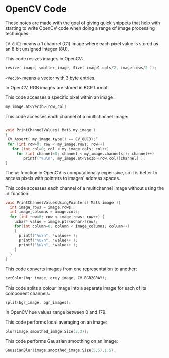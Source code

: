 
# OpenCV Code

These notes are made with the goal of giving quick snippets that help with starting to write OpenCV code when doing a range of image processing techniques.

`CV_8UC1` means a 1 channel (C1) image where each pixel value is stored as an 8 bit unsigned integer (8U).

This code resizes images in OpenCV:
```c++
resize( image, smaller_image, Size( image1.cols/2, image.rows/2 ));
```

`<Vec3b>` means a vector with 3 byte entries.

In OpenCV, RGB images are stored in BGR format.

This code accesses a specific pixel within an image:
```c++
my_image.at<Vec3b>(row,col)
```

This code accesses each channel of a multichannel image:
```c++

void PrintChannelValues( Mat& my_image )
{
 CV_Assert( my_image.type() == CV_8UC3);‘
 for (int row=0; row < my_image.rows; row++)
   for (int col=0; col < my_image.cols; col++)
     for (int channel=0; channel < my_image.channels(); channel++)
        printf("%u\n", my_image.at<Vec3b>(row,col)[channel] );
}
```

The `at` function in OpenCV is computationally expensive, so it is better to access pixels with pointers to images' address spaces.

This code accesses each channel of a multichannel image without using the `at` function:
```c++
void PrintChannelValuesUsingPointers( Mat& image ){
  int image_rows = image.rows;
  int image_columns = image.cols;
  for (int row=0; row < image_rows; row++) {
    uchar* value = image.ptr<uchar>(row);
    for(int column=0; column < image_columns; column++)
    {
      printf("%u\n", *value++ );
      printf("%u\n", *value++ );
      printf("%u\n", *value++ );
    }
  }
}
```

This code converts images from one representation to another:
```c++
cvtColor(bgr_image, grey_image, CV_BGR2GRAY);
```

This code splits a colour image into a separate image for each of its component channels:
```c++
split(bgr_image, bgr_images);
```

In OpenCV hue values range between 0 and 179.

This code performs local averaging on an image:
```c++
blur(image,smoothed_image,Size(3,3));
```

This code performs Gaussian smoothing on an image:
```c++
GaussianBlur(image,smoothed_image,Size(5,5),1.5);
```
